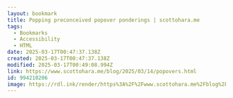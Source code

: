 ```yaml
---
layout: bookmark
title: Popping preconceived popover ponderings | scottohara.me
tags:
  - Bookmarks
  - Accessibility
  - HTML
date: 2025-03-17T00:47:37.138Z
created: 2025-03-17T00:47:37.138Z
modified: 2025-03-17T00:49:08.994Z
link: https://www.scottohara.me/blog/2025/03/14/popovers.html
id: 994210206
image: https://rdl.ink/render/https%3A%2F%2Fwww.scottohara.me%2Fblog%2F2025%2F03%2F14%2Fpopovers.html
---
```

